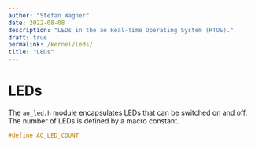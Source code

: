 ```yaml
---
author: "Stefan Wagner"
date: 2022-08-08
description: "LEDs in the ao Real-Time Operating System (RTOS)."
draft: true
permalink: /kernel/leds/
title: "LEDs"
---
```


# LEDs

The `ao_led.h` module encapsulates [LEDs](https://en.wikipedia.org/wiki/Light-emitting_diode) that can be switched on and off. The number of LEDs is defined by a macro constant.

```c
#define AO_LED_COUNT
```
